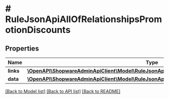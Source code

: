 # # RuleJsonApiAllOfRelationshipsPromotionDiscounts

## Properties

Name | Type | Description | Notes
------------ | ------------- | ------------- | -------------
**links** | [**\OpenAPI\ShopwareAdminApiClient\Model\RuleJsonApiAllOfRelationshipsPromotionDiscountsLinks**](RuleJsonApiAllOfRelationshipsPromotionDiscountsLinks.md) |  | [optional]
**data** | [**\OpenAPI\ShopwareAdminApiClient\Model\RuleJsonApiAllOfRelationshipsPromotionDiscountsData[]**](RuleJsonApiAllOfRelationshipsPromotionDiscountsData.md) |  | [optional]

[[Back to Model list]](../../README.md#models) [[Back to API list]](../../README.md#endpoints) [[Back to README]](../../README.md)
